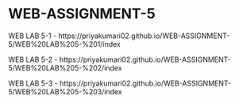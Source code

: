 # WEB-ASSIGNMENT-5

<p>WEB LAB 5-1 - https://priyakumari02.github.io/WEB-ASSIGNMENT-5/WEB%20LAB%205-%201/index</p>
<p>WEB LAB 5-2 - https://priyakumari02.github.io/WEB-ASSIGNMENT-5/WEB%20LAB%205-%202/index</p>
<p>WEB LAB 5-3 - https://priyakumari02.github.io/WEB-ASSIGNMENT-5/WEB%20LAB%205-%203/index</p>
